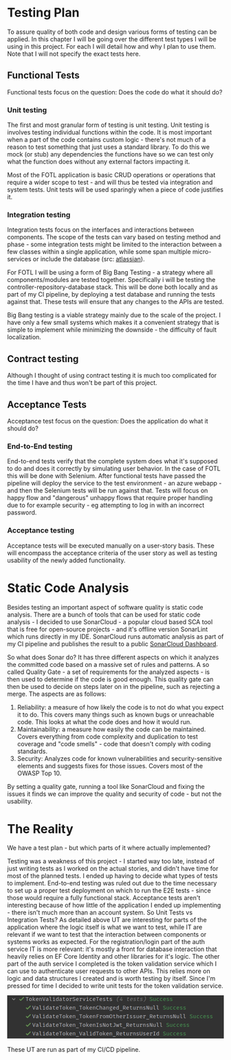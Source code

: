 # Testing Plan

To assure quality of both code and design various forms of testing can be applied. In this chapter I will be going over the different test types I will be using in this project. For each I will detail how and why I plan to use them. Note that I will not specify the exact tests here.

## Functional Tests

Functional tests focus on the question: Does the code do what it should do?

### Unit testing

The first and most granular form of testing is unit testing. Unit testing is involves testing individual functions within the code. It is most important when a part of the code contains custom logic - there's not much of a reason to test something that just uses a standard library. To do this we mock (or stub) any dependencies the functions have so we can test only what the function does without any external factors impacting it.

Most of the FOTL application is basic CRUD operations or operations that require a wider scope to test - and will thus be tested via integration and system tests. Unit tests will be used sparingly when a piece of code justifies it.

### Integration testing

Integration tests focus on the interfaces and interactions between components. The scope of the tests can vary based on testing method and phase - some integration tests might be limited to the interaction between a few classes within a single application, while some span multiple micro-services or include the database (src: [atlassian](https://www.atlassian.com/continuous-delivery/software-testing/types-of-software-testing)).

For FOTL I will be using a form of Big Bang Testing - a strategy where all components/modules are tested together. Specifically i will be testing the controller-repository-database stack. This will be done both locally and as part of my CI pipeline, by deploying a test database and running the tests against that. These tests will ensure that any changes to the APIs are tested.

Big Bang testing is a viable strategy mainly due to the scale of the project. I have only a few small systems which makes it a convenient strategy that is simple to implement while minimizing the downside - the difficulty of fault localization.

## Contract testing

Although I thought of using contract testing it is much too complicated for the time I have and thus won't be part of this project.

## Acceptance Tests

Acceptance test focus on the question: Does the application do what it should do?

### End-to-End testing

End-to-end tests verify that the complete system does what it's supposed to do and does it correctly by simulating user behavior. In the case of FOTL this will be done with Selenium. After functional tests have passed the pipeline will deploy the service to the test environment - an azure webapp - and then the Selenium tests will be run against that. Tests will focus on happy flow and "dangerous" unhappy flows that require proper handling due to for example security - eg attempting to log in with an incorrect password.

### Acceptance testing

Acceptance tests will be executed manually on a user-story basis. These will encompass the acceptance criteria of the user story as well as testing usability of the newly added functionality.

# Static Code Analysis

Besides testing an important aspect of software quality is static code analysis. There are a bunch of tools that can be used for static code analysis - I decided to use SonarCloud - a popular cloud based SCA tool that is free for open-source projects - and it's offline version SonarLint which runs directly in my IDE. SonarCloud runs automatic analysis as part of my CI pipeline and publishes the result to a public [SonarCloud Dashboard](https://sonarcloud.io/project/overview?id=OIBSS-F_Forged-In-The-Lore).

So what does Sonar do? It has three different aspects on which it analyzes the committed code based on a massive set of rules and patterns. A so called Quality Gate - a set of requirements for the analyzed aspects - is then used to determine if the code is good enough. This quality gate can then be used to decide on steps later on in the pipeline, such as rejecting a merge. The aspects are as follows:

1. Reliability: a measure of how likely the code is to not do what you expect it to do. This covers many things such as known bugs or unreachable code. This looks at what the code does and how it would run.
2. Maintainability: a measure how easily the code can be maintained. Covers everything from code complexity and duplication to test coverage and "code smells" - code that doesn't comply with coding standards.
3. Security: Analyzes code for known vulnerabilities and security-sensitive elements and suggests fixes for those issues. Covers most of the OWASP Top 10.

By setting a quality gate, running a tool like SonarCloud and fixing the issues it finds we can improve the quality and security of code - but not the usability.

# The Reality

We have a test plan - but which parts of it where actually implemented?

Testing was a weakness of this project - I started way too late, instead of just writing tests as I worked on the actual stories, and didn't have time for most of the planned tests. I ended up having to decide what types of tests to implement. End-to-end testing was ruled out due to the time necessary to set up a proper test deployment on which to run the E2E tests - since those would require a fully functional stack. Acceptance tests aren't interesting because of how little of the application I ended up implementing - there isn't much more than an account system.
So Unit Tests vs Integration Tests? As detailed above UT are interesting for parts of the application where the logic itself is what we want to test, while IT are relevant if we want to test that the interaction between components or systems works as expected. For the registration/login part of the auth service IT is more relevant: it's mostly a front for database interaction that heavily relies on EF Core Identity and other libraries for it's logic. The other part of the auth service I completed is the token validation service which I can use to authenticate user requests to other APIs. This relies more on logic and data structures I created and is worth testing by itself. Since I'm pressed for time I decided to write unit tests for the token validation service.

![Validator Tests](validator_tests.png)

These UT are run as part of my CI/CD pipeline.
